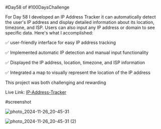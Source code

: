 #Day58 of #100DaysChallenge

For Day 58 I developed an IP Address Tracker it can automatically detect the user's IP address and display detailed information about its location, timezone, and ISP. Users can also input any IP address or domain to see specific data. Here's what I accomplished:

✅ user-friendly interface for easy IP address tracking

✅ Implemented automatic IP detection and manual input functionality

✅ Displayed the IP address, location, timezone, and ISP information

✅ Integrated a map to visually represent the location of the IP address

This project was both challenging and rewarding 

Live Link: [IP-Address-Tracker](https://roobiwebdev.github.io/Day-58-IP-Address-Tracker/)


#screenshot

![photo_2024-11-26_20-45-31](https://github.com/user-attachments/assets/a3ee1b61-e8db-4be5-9744-45b3516895a0)


![photo_2024-11-26_20-45-31 (2)](https://github.com/user-attachments/assets/372c4c43-e772-49ba-91e4-f201f4f4f74c)
